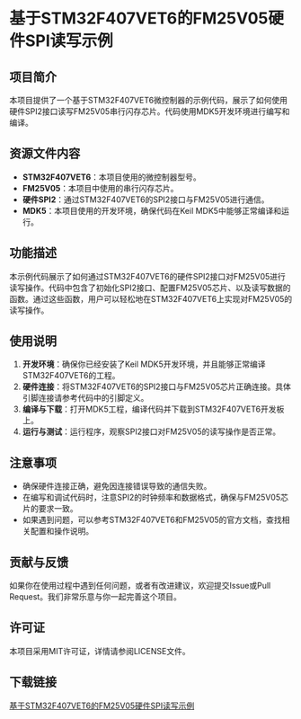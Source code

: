 # 基于STM32F407VET6的FM25V05硬件SPI读写示例

## 项目简介

本项目提供了一个基于STM32F407VET6微控制器的示例代码，展示了如何使用硬件SPI2接口读写FM25V05串行闪存芯片。代码使用MDK5开发环境进行编写和编译。

## 资源文件内容

- **STM32F407VET6**：本项目使用的微控制器型号。
- **FM25V05**：本项目中使用的串行闪存芯片。
- **硬件SPI2**：通过STM32F407VET6的SPI2接口与FM25V05进行通信。
- **MDK5**：本项目使用的开发环境，确保代码在Keil MDK5中能够正常编译和运行。

## 功能描述

本示例代码展示了如何通过STM32F407VET6的硬件SPI2接口对FM25V05进行读写操作。代码中包含了初始化SPI2接口、配置FM25V05芯片、以及读写数据的函数。通过这些函数，用户可以轻松地在STM32F407VET6上实现对FM25V05的读写操作。

## 使用说明

1. **开发环境**：确保你已经安装了Keil MDK5开发环境，并且能够正常编译STM32F407VET6的工程。
2. **硬件连接**：将STM32F407VET6的SPI2接口与FM25V05芯片正确连接。具体引脚连接请参考代码中的引脚定义。
3. **编译与下载**：打开MDK5工程，编译代码并下载到STM32F407VET6开发板上。
4. **运行与测试**：运行程序，观察SPI2接口对FM25V05的读写操作是否正常。

## 注意事项

- 确保硬件连接正确，避免因连接错误导致的通信失败。
- 在编写和调试代码时，注意SPI2的时钟频率和数据格式，确保与FM25V05芯片的要求一致。
- 如果遇到问题，可以参考STM32F407VET6和FM25V05的官方文档，查找相关配置和操作说明。

## 贡献与反馈

如果你在使用过程中遇到任何问题，或者有改进建议，欢迎提交Issue或Pull Request。我们非常乐意与你一起完善这个项目。

## 许可证

本项目采用MIT许可证，详情请参阅LICENSE文件。

## 下载链接

[基于STM32F407VET6的FM25V05硬件SPI读写示例](https://pan.quark.cn/s/071ea631ae1c)